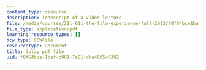 ```yaml
---
content_type: resource
description: Transcript of a video lecture.
file: /media/courses/21l-011-the-film-experience-fall-2013/f8f64bce1bafc9017e51dba4005c0382_xt_0iNlUQ2U.pdf
file_type: application/pdf
learning_resource_types: []
ocw_type: OCWFile
resourcetype: Document
title: 3play pdf file
uid: f8f64bce-1baf-c901-7e51-dba4005c0382
---
```

